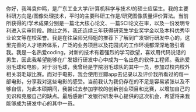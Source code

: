 你好，我叫袁仲鸣，是广东工业大学/计算机科学与技术/的硕士应届生。我的主要科研方向是/图像处理技术，平时的主要科研工作是/研究图像质量评价算法。当前所获得的/学术成果分别是一篇北大核心论文、一篇SCI论文在审，以及一份发明专利进入实审阶段。除此之外，我还连续三年获得研究生学业奖学金以及本科优秀毕业论文等在校荣誉。我是在往届师兄师姐的推荐下了解到广发银行研发中心的，这里完善的人才培养体系，广泛的业务项目以及花园式的工作环境都深深地吸引着我。我是一名热爱coding，对新的技术有着强烈的学习欲望，喜欢用代码说话的男生，因此我希望能够在广发银行研发中心中成为一名出色的软件工程师。我热爱羽毛球和电影。对于羽毛球，我曾经是学院羽毛球队的其中一员，参加过校内校外相关羽毛球比赛。而对于电影，我会使用豆瓣app去记录以及评价我所看过的每一部电影，分享我对这些电影的感受。当前我认为我仍存在的不足是容易紧张以及不够自信，为此本硕期间，我尝试去参加学校的创新创业项目和比赛，以增加自己的见识和克服自己的缺点。最后感谢广发银行研发中心提供的这次机会，希望将来我能够成为研发中心的其中一员。


